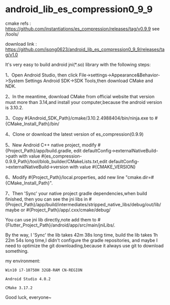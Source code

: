 # android_lib_es_compression0_9_9

cmake refs : https://github.com/instantiations/es_compression/releases/tag/v0.9.9 see /tools/

download link : https://github.com/isong0623/android_lib_es_compression0_9_9/releases/tag/v1.0

It's very easy to build android jni(*.so) library with the following steps:

1、Open Android Studio, then click File->settings->Appearance&Behavior->System Settings Android SDK->SDK Tools,then download CMake and NDK.

2、In the meantime, download CMake from official website that version must more than 3.14,and install your computer,because the android version is 3.10.2.

3、Copy #{Android_SDK_Path}/cmake/3.10.2.4988404/bin/ninja.exe to #{CMake_Install_Path}/bin/

4、Clone or download the latest version of es_compression(0.9.9)

5、New Android C++ native project, modify #{Project_Path}/app/build.gradle, edit defaultConfig->externalNativeBuild->path with value #{es_compression-0.9.9_Path}/tool/blob_builder/CMakeLists.txt,edit defaultConfig->externalNativeBuild->version with value #{CMAKE_VERSION}

6、Modify #{Project_Path}/local.properties, add new line "cmake.dir=#{CMake_Install_Path}".

7、Then 'Sync' your native project gradle dependencies,when build finished, then you can see the jni libs in #{Project_Path}/app/build/intermediates/stripped_native_libs/debug/out/lib/ maybe or #{Project_Path}/app/.cxx/cmake/debug/

You can use jni lib directly,note add them to #{Flutter_Project_Path}/android/app/src/main/jniLibs/.

By the way, I 'Sync' the lib takes 42m 38s long time, build the lib takes 1h 22m 54s long time,I didn't configure the gradle repositories, and maybe I need to optimize the git downloading,because it always use git to download something.


my environment:

	Win10 i7-10750H 32GB-RAM CN-REGION
	
	Android Studio 4.0.2
	
	CMake 3.17.2

Good luck, everyone~
